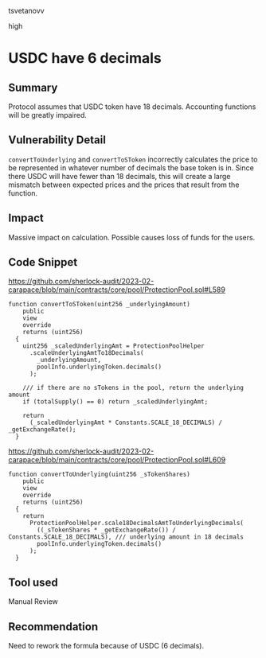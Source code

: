 tsvetanovv

high

# USDC have 6 decimals

## Summary

Protocol assumes that USDC token have 18 decimals. Accounting functions will be greatly impaired.

## Vulnerability Detail
`convertToUnderlying` and `convertToSToken` incorrectly calculates the price to be represented in whatever number of decimals the base token is in. Since there USDC will have fewer than 18 decimals, this will create a large mismatch between expected prices and the prices that result from the function.

## Impact

Massive impact on calculation. Possible causes loss of funds for the users.

## Code Snippet

https://github.com/sherlock-audit/2023-02-carapace/blob/main/contracts/core/pool/ProtectionPool.sol#L589
```solidity
function convertToSToken(uint256 _underlyingAmount)
    public
    view
    override
    returns (uint256)
  {
    uint256 _scaledUnderlyingAmt = ProtectionPoolHelper
      .scaleUnderlyingAmtTo18Decimals(
        _underlyingAmount,
        poolInfo.underlyingToken.decimals()
      );

    /// if there are no sTokens in the pool, return the underlying amount
    if (totalSupply() == 0) return _scaledUnderlyingAmt;

    return
      (_scaledUnderlyingAmt * Constants.SCALE_18_DECIMALS) / _getExchangeRate();
  }
```
https://github.com/sherlock-audit/2023-02-carapace/blob/main/contracts/core/pool/ProtectionPool.sol#L609
```solidity
function convertToUnderlying(uint256 _sTokenShares)
    public
    view
    override
    returns (uint256)
  {
    return
      ProtectionPoolHelper.scale18DecimalsAmtToUnderlyingDecimals(
        ((_sTokenShares * _getExchangeRate()) / Constants.SCALE_18_DECIMALS), /// underlying amount in 18 decimals
        poolInfo.underlyingToken.decimals()
      );
  }
 ```

## Tool used

Manual Review

## Recommendation

Need to rework the formula because of USDC (6 decimals).